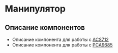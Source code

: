 # Манипулятор

## Описание компонентов

- Описание компонента для работы с [ACS712](esp_project/components/acs712/README.md)
- Описание компонента для работы с [PCA9685](esp_project/components/pca9685/README.md)
